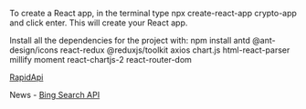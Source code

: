 To create a React app, in the terminal type npx create-react-app crypto-app and click enter. This will create your React app.

Install all the dependencies for the project with:
npm install antd @ant-design/icons react-redux @reduxjs/toolkit axios chart.js html-react-parser millify moment react-chartjs-2 react-router-dom

[RapidApi](https://rapidapi.com/hub?utm_source=youtube.com%2FJavaScriptMastery&utm_medium=DevRel&utm_campaign=DevRel)

News - [Bing Search API](https://rapidapi.com/microsoft-azure-org-microsoft-cognitive-services/api/bing-news-search1/)
